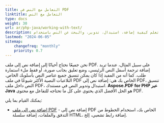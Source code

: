 ```yaml
---
title: التعامل مع النص في PDF
linktitle: التعامل مع النص
type: docs
weight: 30
url: ar/php-java/working-with-text/
description: تشرح هذه القسم تقنيات مختلفة لمعالجة النصوص. تعلم كيفية إضافة، استبدال، تدوير، والبحث عن النص باستخدام Aspose.PDF وPHP.
lastmod: "2024-06-05"
sitemap:
    changefreq: "monthly"
    priority: 0.7
---
```


نحن جميعًا نحتاج أحيانًا إلى إضافة نص إلى ملف PDF. على سبيل المثال، عندما تريد إضافة ترجمة أسفل النص الرئيسي، وضع تعليق بجانب صورة، أو فقط ملء استمارة طلب. كما أنه من المفيد إذا كان يمكن تنسيق جميع عناصر النص بأسلوبك الخاص. التلاعبات النصية الأكثر شيوعًا في ملف PDF الخاص بك هي: إضافة نص إلى PDF، تنسيق النص داخل ملف PDF، استبدال وتدوير النص في مستندك. **Aspose.PDF for PHP عبر Java** هو الحل الأفضل الذي يحتوي على كل ما تحتاجه للتفاعل مع محتوى PDF.

يمكنك القيام بما يلي:

- [إضافة نص إلى ملف PDF](/pdf/php-java/add-text-to-pdf-file/) - إضافة نص إلى PDF الخاص بك، استخدام الخطوط من التدفق والملفات، إضافة سلسلة HTML، إضافة رابط تشعبي، إلخ.